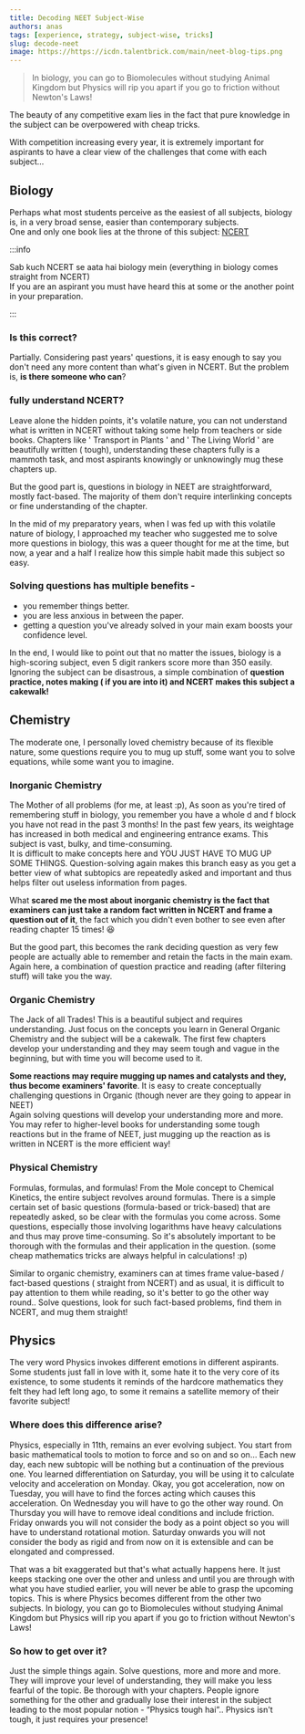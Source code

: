 ```yaml
---
title: Decoding NEET Subject-Wise
authors: anas
tags: [experience, strategy, subject-wise, tricks]
slug: decode-neet
image: https://https://icdn.talentbrick.com/main/neet-blog-tips.png
---
```


> In biology, you can go to Biomolecules without studying Animal Kingdom but Physics will rip you apart if you go to friction without Newton's Laws! 

The beauty of any competitive exam lies in the fact that pure knowledge in the subject can be overpowered with cheap tricks. 

<!--truncate-->

With competition increasing every year, it is extremely important for aspirants to have a clear view of the challenges that come with each subject… 

## Biology
Perhaps what most students perceive as the easiest of all subjects, biology is, in a very broad sense, easier than contemporary subjects.  
One and only one book lies at the throne of this subject: [NCERT](https://amzn.to/3H2h3KW) 

:::info

Sab kuch NCERT se aata hai biology mein (everything in biology comes straight from NCERT)  
If you are an aspirant you must have heard this at some or the another point in your preparation. 

:::

### Is this correct?
Partially. Considering past years' questions, it is easy enough to say you don't need any more content than what's given in NCERT. But the problem is, **is there someone who can**?

### fully understand NCERT?
Leave alone the hidden points, it's volatile nature, you can not understand what is written in NCERT without taking some help from teachers or side books. Chapters like ' Transport in Plants ' and ' The Living World ' are beautifully written ( tough), understanding these chapters fully is a mammoth task, and most aspirants knowingly or unknowingly mug these chapters up. 

But the good part is, questions in biology in NEET are straightforward, mostly fact-based. The majority of them don't require interlinking concepts or fine understanding of the chapter.

In the mid of my preparatory years, when I was fed up with this volatile nature of biology, I approached my teacher who suggested me to solve more questions in biology, this was a queer thought for me at the time, but now, a year and a half I realize how this simple habit made this subject so easy.

### Solving questions has multiple benefits - 
- you remember things better.
- you are less anxious in between the paper.
- getting a question you've already solved in your main exam boosts your confidence level.

In the end, I would like to point out that no matter the issues, biology is a high-scoring subject, even 5 digit rankers score more than 350 easily. Ignoring the subject can be disastrous, a simple combination of **question practice, notes making ( if you are into it) and NCERT makes this subject a cakewalk!**

## Chemistry
The moderate one, I personally loved chemistry because of its flexible nature, some questions require you to mug up stuff, some want you to solve equations, while some want you to imagine. 

### Inorganic Chemistry
The Mother of all problems (for me, at least :p), As soon as you're tired of remembering stuff in biology, you remember you have a whole d and f block you have not read in the past 3 months! In the past few years, its weightage has increased in both medical and engineering entrance exams. This subject is vast, bulky, and time-consuming.  
It is difficult to make concepts here and YOU JUST HAVE TO MUG UP SOME THINGS. Question-solving again makes this branch easy as you get a better view of what subtopics are repeatedly asked and important and thus helps filter out useless information from pages. 

What **scared me the most about inorganic chemistry is the fact that examiners can just take a random fact written in NCERT and frame a question out of it**, the fact which you didn't even bother to see even after reading chapter 15 times! 😆

But the good part, this becomes the rank deciding question as very few people are actually able to remember and retain the facts in the main exam.  
Again here, a combination of question practice and reading (after filtering stuff) will take you the way. 

### Organic Chemistry
The Jack of all Trades! This is a beautiful subject and requires understanding. Just focus on the concepts you learn in General Organic Chemistry and the subject will be a cakewalk. The first few chapters develop your understanding and they may seem tough and vague in the beginning, but with time you will become used to it. 

**Some reactions may require mugging up names and catalysts and they, thus become examiners' favorite**. It is easy to create conceptually challenging questions in Organic (though never are they going to appear in NEET)  
Again solving questions will develop your understanding more and more. You may refer to higher-level books for understanding some tough reactions but in the frame of NEET, just mugging up the reaction as is written in NCERT is the more efficient way! 

### Physical Chemistry
Formulas, formulas, and formulas! From the Mole concept to Chemical Kinetics, the entire subject revolves around formulas. There is a simple certain set of basic questions (formula-based or trick-based) that are repeatedly asked, so be clear with the formulas you come across. Some questions, especially those involving logarithms have heavy calculations and thus may prove time-consuming. So it's absolutely important to be thorough with the formulas and their application in the question. (some cheap mathematics tricks are always helpful in calculations! :p)  

Similar to organic chemistry, examiners can at times frame value-based / fact-based questions ( straight from NCERT) and as usual, it is difficult to pay attention to them while reading, so it's better to go the other way round.. Solve questions, look for such fact-based problems, find them in NCERT, and mug them straight! 

## Physics
The very word Physics invokes different emotions in different aspirants. Some students just fall in love with it, some hate it to the very core of its existence, to some students it reminds of the hardcore mathematics they felt they had left long ago, to some it remains a satellite memory of their favorite subject! 

### Where does this difference arise?
Physics, especially in 11th, remains an ever evolving subject. You start from basic mathematical tools to motion to force and so on and so on... Each new day, each new subtopic will be nothing but a continuation of the previous one. You learned differentiation on Saturday, you will be using it to calculate velocity and acceleration on Monday. Okay, you got acceleration, now on Tuesday, you will have to find the forces acting which causes this acceleration. On Wednesday you will have to go the other way round. On Thursday you will have to remove ideal conditions and include friction. Friday onwards you will not consider the body as a point object so you will have to understand rotational motion. Saturday onwards you will not consider the body as rigid and from now on it is extensible and can be elongated and compressed.

That was a bit exaggerated but that's what actually happens here. It just keeps stacking one over the other and unless and until you are through with what you have studied earlier, you will never be able to grasp the upcoming topics. This is where Physics becomes different from the other two subjects. In biology, you can go to Biomolecules without studying Animal Kingdom but Physics will rip you apart if you go to friction without Newton's Laws! 

### So how to get over it?
Just the simple things again. Solve questions, more and more and more. They will improve your level of understanding, they will make you less fearful of the topic. Be thorough with your chapters. People ignore something for the other and gradually lose their interest in the subject leading to the most popular notion - “Physics tough hai”.. Physics isn't tough, it just requires your presence!
